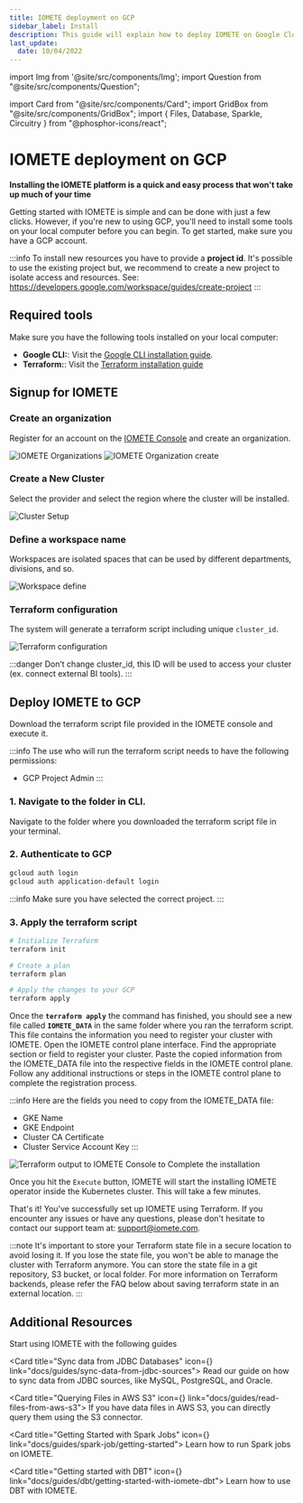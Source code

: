 ```yaml
---
title: IOMETE deployment on GCP
sidebar_label: Install
description: This guide will explain how to deploy IOMETE on Google Cloud Platform using the Terraform command line tools
last_update:
  date: 10/04/2022
---
```


import Img from '@site/src/components/Img';
import Question from "@site/src/components/Question";

import Card from "@site/src/components/Card";
import GridBox from "@site/src/components/GridBox";
import { Files, Database, Sparkle, Circuitry } from "@phosphor-icons/react";

# IOMETE deployment on GCP

**Installing the IOMETE platform is a quick and easy process that won't take up much of your time**

Getting started with IOMETE is simple and can be done with just a few clicks. However, if you're new to using GCP, you'll need to install some tools on your local computer before you can begin. To get started, make sure you have a GCP account.

:::info
To install new resources you have to provide a **project id**. It's possible to use the existing project but, we recommend to create a new project to isolate access and resources. See: https://developers.google.com/workspace/guides/create-project
:::

## Required tools

Make sure you have the following tools installed on your local computer:

- **Google CLI:**: Visit the [Google CLI installation guide](https://cloud.google.com/sdk/docs/install-sdk).
- **Terraform:**: Visit the [Terraform installation guide](https://learn.hashicorp.com/tutorials/terraform/install-cli)

## Signup for IOMETE

### Create an organization

Register for an account on the [IOMETE Console](https://app.iomete.cloud/dashboard) and create an organization.

<Img src="/img/guides/deployments/org-list.png" alt="IOMETE Organizations"/>

<Img src="/img/guides/deployments/org-create.png" alt="IOMETE Organization create"/>

### Create a New Cluster

Select the provider and select the region where the cluster will be installed.

<Img src="/img/guides/deployments/gcp-setup-cluster.png" alt="Cluster Setup"/>

### Define a workspace name

Workspaces are isolated spaces that can be used by different departments, divisions, and so.

<Img src="/img/guides/deployments/define-workspace.png" alt="Workspace define"/>

### Terraform configuration

The system will generate a terraform script including unique `cluster_id`.

<Img src="/img/guides/deployments/gcp-terraform-conf.png" alt="Terraform configuration"/>

:::danger
Don’t change cluster_id, this ID will be used to access your cluster (ex. connect external BI tools).
:::

## Deploy IOMETE to GCP

Download the terraform script file provided in the IOMETE console and execute it.

:::info
The use who will run the terraform script needs to have the following permissions:

- GCP Project Admin
  :::

### 1. Navigate to the folder in CLI.

Navigate to the folder where you downloaded the terraform script file in your terminal.

### 2. Authenticate to GCP

```bash
gcloud auth login
gcloud auth application-default login
```

:::info
Make sure you have selected the correct project.
:::

### 3. Apply the terraform script

```bash
# Initialize Terraform
terraform init

# Create a plan
terraform plan

# Apply the changes to your GCP
terraform apply
```

Once the **`terraform apply`** the command has finished, you should see a new file called **`IOMETE_DATA`** in the same folder where you ran the terraform script. This file contains the information you need to register your cluster with IOMETE.
Open the IOMETE control plane interface. Find the appropriate section or field to register your cluster. Paste the copied information from the IOMETE_DATA file into the respective fields in the IOMETE control plane. Follow any additional instructions or steps in the IOMETE control plane to complete the registration process.

:::info
Here are the fields you need to copy from the IOMETE_DATA file:

- GKE Name
- GKE Endpoint
- Cluster CA Certificate
- Cluster Service Account Key
  :::

<Img src="/img/guides/deployments/gcp-terraform-output.png" alt="Terraform output to IOMETE Console to Complete the installation"/>

Once you hit the `Execute` button, IOMETE will start the installing IOMETE operator inside the Kubernetes cluster. This will take a few minutes.

That's it! You've successfully set up IOMETE using Terraform. If you encounter any issues or have any questions, please don't hesitate to contact our support team at: [support@iomete.com](mailto:support@iomete.com).

:::note
It's important to store your Terraform state file in a secure location to avoid losing it. If you lose the state file, you won't be able to manage the cluster with Terraform anymore. You can store the state file in a git repository, S3 bucket, or local folder. For more information on Terraform backends, please refer the FAQ below about saving terraform state in an external location.
:::

## Additional Resources

Start using IOMETE with the following guides

<GridBox>

<Card title="Sync data from JDBC Databases" icon={<Database />} link="docs/guides/sync-data-from-jdbc-sources">
Read our guide on how to sync data from JDBC sources, like MySQL, PostgreSQL, and Oracle.
</Card>

<Card title="Querying Files in AWS S3" icon={<Files />} link="docs/guides/read-files-from-aws-s3">
If you have data files in AWS S3, you can directly query them using the S3 connector.
</Card>

<Card title="Getting Started with Spark Jobs" icon={<Sparkle />} link="docs/guides/spark-job/getting-started">
Learn how to run Spark jobs on IOMETE.
</Card>

<Card title="Getting started with DBT" icon={<Circuitry />} link="docs/guides/dbt/getting-started-with-iomete-dbt">
Learn how to use DBT with IOMETE.
</Card>

</GridBox>
